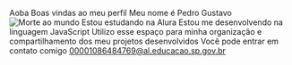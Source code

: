 Aoba
Boas vindas ao meu perfil 
Meu nome é Pedro Gustavo 
<img src="https://farm9.staticflickr.com/8622/16590913319_01f4ac6b57.jpg" alt="Morte ao mundo">
Estou estudando na Alura 
Estou me desenvolvendo na linguagem JavaScript
Utilizo esse espaço para minha organização e compartilhamento dos meu projetos desenvolvidos
Você pode entrar em contato comigo 
00001086484769@al.educacao.sp.gov.br
